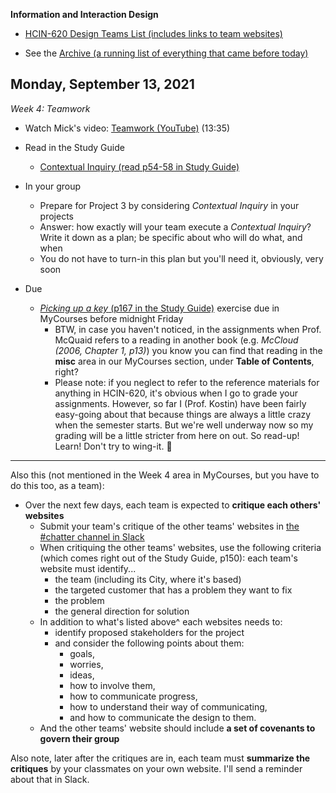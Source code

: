**Information and Interaction Design**

- [HCIN-620 Design Teams List (includes links to team websites)](design-teams.md)

- See the [Archive (a running list of everything that came before today)](schedule.md)

## Monday, September 13, 2021

*Week 4: Teamwork*

- Watch Mick's video: [Teamwork (YouTube)](https://youtu.be/gbizsBUuJ8g) (13:35)

- Read in the Study Guide
  - [Contextual Inquiry (read p54-58 in Study Guide)](media/book.pdf#page=54)

- In your group
  - Prepare for Project 3 by considering *Contextual Inquiry* in your projects
  - Answer: how exactly will your team execute a *Contextual Inquiry*?  Write it down as a plan; be specific about who will do what, and when
  - You do not have to turn-in this plan but you'll need it, obviously, very soon

- Due
  - [*Picking up a key* (p167 in the Study Guide)](media/book.pdf#page=167) exercise due in MyCourses before midnight Friday
    - BTW, in case you haven't noticed, in the assignments when Prof. McQuaid refers to a reading in another book (e.g. *McCloud (2006, Chapter 1, p13)*) you know you can find that reading in the **misc** area in our MyCourses section, under **Table of Contents**, right?
    - Please note: if you neglect to refer to the reference materials for anything in HCIN-620, it's obvious when I go to grade your assignments.  However, so far I (Prof. Kostin) have been fairly easy-going about that because things are always a little crazy when the semester starts.  But we're well underway now so my grading will be a little stricter from here on out.  So read-up!  Learn!  Don't try to wing-it. 🏃

<hr>

Also this (not mentioned in the Week 4 area in MyCourses, but you have to do this too, as a team):

- Over the next few days, each team is expected to **critique each others' websites** 
  - Submit your team's critique of the other teams' websites in [the #chatter channel in Slack](https://app.slack.com/client/T02BW1KDQSZ/C02CBLE4ERX)
  - When critiquing the other teams' websites, use the following criteria (which comes right out of the Study Guide, p150): each team's website must identify...
    - the team (including its City, where it's based)
    - the targeted customer that has a problem they want to fix
    - the problem
    - the general direction for solution
  - In addition to what's listed above^ each websites needs to:
    - identify proposed stakeholders for the project
    - and consider the following points about them: 
      - goals, 
      - worries, 
      - ideas, 
      - how to involve them, 
      - how to communicate progress, 
      - how to understand their way of communicating, 
      - and how to communicate the design to them. 
  - And the other teams' website should include **a set of covenants to govern their group**


Also note, later after the critiques are in, each team must **summarize the critiques** by your classmates on your own website.  I'll send a reminder about that in Slack.
